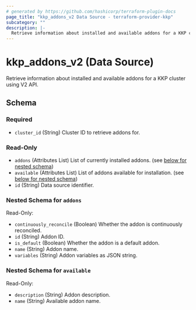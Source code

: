```yaml
---
# generated by https://github.com/hashicorp/terraform-plugin-docs
page_title: "kkp_addons_v2 Data Source - terraform-provider-kkp"
subcategory: ""
description: |-
  Retrieve information about installed and available addons for a KKP cluster using V2 API.
---
```


# kkp_addons_v2 (Data Source)

Retrieve information about installed and available addons for a KKP cluster using V2 API.



<!-- schema generated by tfplugindocs -->
## Schema

### Required

- `cluster_id` (String) Cluster ID to retrieve addons for.

### Read-Only

- `addons` (Attributes List) List of currently installed addons. (see [below for nested schema](#nestedatt--addons))
- `available` (Attributes List) List of addons available for installation. (see [below for nested schema](#nestedatt--available))
- `id` (String) Data source identifier.

<a id="nestedatt--addons"></a>
### Nested Schema for `addons`

Read-Only:

- `continuously_reconcile` (Boolean) Whether the addon is continuously reconciled.
- `id` (String) Addon ID.
- `is_default` (Boolean) Whether the addon is a default addon.
- `name` (String) Addon name.
- `variables` (String) Addon variables as JSON string.


<a id="nestedatt--available"></a>
### Nested Schema for `available`

Read-Only:

- `description` (String) Addon description.
- `name` (String) Available addon name.
